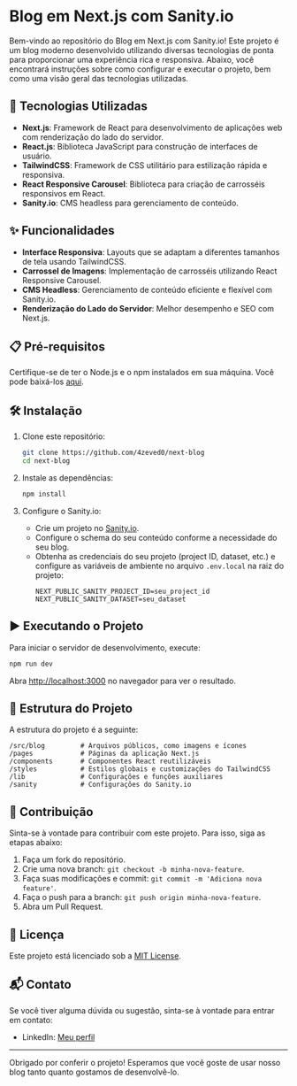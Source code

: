 # Blog em Next.js com Sanity.io

Bem-vindo ao repositório do Blog em Next.js com Sanity.io! Este projeto é um blog moderno desenvolvido utilizando diversas tecnologias de ponta para proporcionar uma experiência rica e responsiva. Abaixo, você encontrará instruções sobre como configurar e executar o projeto, bem como uma visão geral das tecnologias utilizadas.

## 🚀 Tecnologias Utilizadas

- **Next.js**: Framework de React para desenvolvimento de aplicações web com renderização do lado do servidor.
- **React.js**: Biblioteca JavaScript para construção de interfaces de usuário.
- **TailwindCSS**: Framework de CSS utilitário para estilização rápida e responsiva.
- **React Responsive Carousel**: Biblioteca para criação de carrosséis responsivos em React.
- **Sanity.io**: CMS headless para gerenciamento de conteúdo.

## ✨ Funcionalidades

- **Interface Responsiva**: Layouts que se adaptam a diferentes tamanhos de tela usando TailwindCSS.
- **Carrossel de Imagens**: Implementação de carrosséis utilizando React Responsive Carousel.
- **CMS Headless**: Gerenciamento de conteúdo eficiente e flexível com Sanity.io.
- **Renderização do Lado do Servidor**: Melhor desempenho e SEO com Next.js.

## 📋 Pré-requisitos

Certifique-se de ter o Node.js e o npm instalados em sua máquina. Você pode baixá-los [aqui](https://nodejs.org/).

## 🛠️ Instalação

1. Clone este repositório:
   ```bash
   git clone https://github.com/4zeved0/next-blog
   cd next-blog
   ```

2. Instale as dependências:
   ```bash
   npm install
   ```

3. Configure o Sanity.io:
   - Crie um projeto no [Sanity.io](https://www.sanity.io/).
   - Configure o schema do seu conteúdo conforme a necessidade do seu blog.
   - Obtenha as credenciais do seu projeto (project ID, dataset, etc.) e configure as variáveis de ambiente no arquivo `.env.local` na raiz do projeto:
     ```env
     NEXT_PUBLIC_SANITY_PROJECT_ID=seu_project_id
     NEXT_PUBLIC_SANITY_DATASET=seu_dataset
     ```

## ▶️ Executando o Projeto

Para iniciar o servidor de desenvolvimento, execute:

```bash
npm run dev
```

Abra [http://localhost:3000](http://localhost:3000) no navegador para ver o resultado.

## 📁 Estrutura do Projeto

A estrutura do projeto é a seguinte:

```plaintext
/src/blog         # Arquivos públicos, como imagens e ícones
/pages            # Páginas da aplicação Next.js
/components       # Componentes React reutilizáveis
/styles           # Estilos globais e customizações do TailwindCSS
/lib              # Configurações e funções auxiliares
/sanity           # Configurações do Sanity.io
```

## 🤝 Contribuição

Sinta-se à vontade para contribuir com este projeto. Para isso, siga as etapas abaixo:

1. Faça um fork do repositório.
2. Crie uma nova branch: `git checkout -b minha-nova-feature`.
3. Faça suas modificações e commit: `git commit -m 'Adiciona nova feature'`.
4. Faça o push para a branch: `git push origin minha-nova-feature`.
5. Abra um Pull Request.

## 📄 Licença

Este projeto está licenciado sob a [MIT License](LICENSE).

## 📬 Contato

Se você tiver alguma dúvida ou sugestão, sinta-se à vontade para entrar em contato:

- LinkedIn: [Meu perfil](https://www.linkedin.com/in/miguel-asantos/)

---

Obrigado por conferir o projeto! Esperamos que você goste de usar nosso blog tanto quanto gostamos de desenvolvê-lo.

